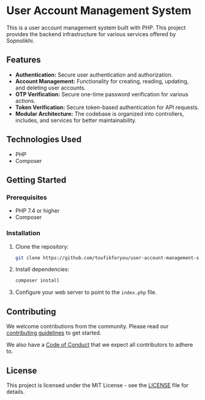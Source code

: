 # User Account Management System

This is a user account management system built with PHP. This project provides the backend infrastructure for various services offered by Sopnolikhi.

## Features
* **Authentication:** Secure user authentication and authorization.
* **Account Management:** Functionality for creating, reading, updating, and deleting user accounts.
* **OTP Verification:** Secure one-time password verification for various actions.
* **Token Verification:** Secure token-based authentication for API requests.
* **Modular Architecture:** The codebase is organized into controllers, includes, and services for better maintainability.

## Technologies Used
* PHP
* Composer

## Getting Started

### Prerequisites

* PHP 7.4 or higher
* Composer

### Installation

1. Clone the repository:
   ```bash
   git clone https://github.com/toufikforyou/user-account-management-system-php.git
   ```
2. Install dependencies:
   ```bash
   composer install
   ```
3. Configure your web server to point to the `index.php` file.

## Contributing

We welcome contributions from the community. Please read our [contributing guidelines](docs/contributing.md) to get started.

We also have a [Code of Conduct](docs/CODE_OF_CONDUCT.md) that we expect all contributors to adhere to.

## License

This project is licensed under the MIT License - see the [LICENSE](LICENSE) file for details.